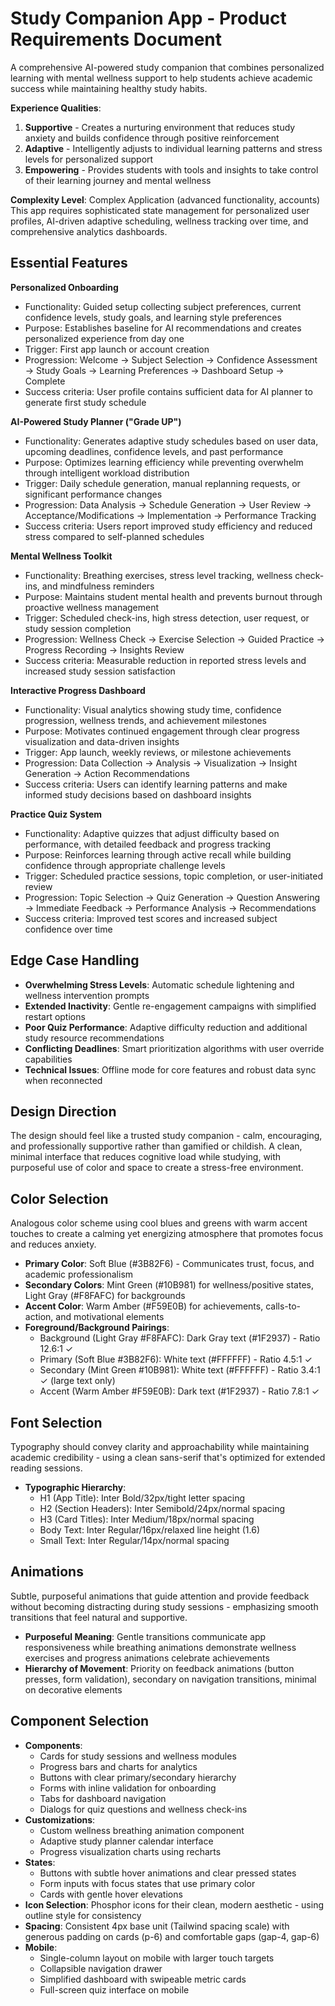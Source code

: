 # Study Companion App - Product Requirements Document

A comprehensive AI-powered study companion that combines personalized learning with mental wellness support to help students achieve academic success while maintaining healthy study habits.

**Experience Qualities**:
1. **Supportive** - Creates a nurturing environment that reduces study anxiety and builds confidence through positive reinforcement
2. **Adaptive** - Intelligently adjusts to individual learning patterns and stress levels for personalized support
3. **Empowering** - Provides students with tools and insights to take control of their learning journey and mental wellness

**Complexity Level**: Complex Application (advanced functionality, accounts)
This app requires sophisticated state management for personalized user profiles, AI-driven adaptive scheduling, wellness tracking over time, and comprehensive analytics dashboards.

## Essential Features

**Personalized Onboarding**
- Functionality: Guided setup collecting subject preferences, current confidence levels, study goals, and learning style preferences
- Purpose: Establishes baseline for AI recommendations and creates personalized experience from day one
- Trigger: First app launch or account creation
- Progression: Welcome → Subject Selection → Confidence Assessment → Study Goals → Learning Preferences → Dashboard Setup → Complete
- Success criteria: User profile contains sufficient data for AI planner to generate first study schedule

**AI-Powered Study Planner ("Grade UP")**
- Functionality: Generates adaptive study schedules based on user data, upcoming deadlines, confidence levels, and past performance
- Purpose: Optimizes learning efficiency while preventing overwhelm through intelligent workload distribution
- Trigger: Daily schedule generation, manual replanning requests, or significant performance changes
- Progression: Data Analysis → Schedule Generation → User Review → Acceptance/Modifications → Implementation → Performance Tracking
- Success criteria: Users report improved study efficiency and reduced stress compared to self-planned schedules

**Mental Wellness Toolkit**
- Functionality: Breathing exercises, stress level tracking, wellness check-ins, and mindfulness reminders
- Purpose: Maintains student mental health and prevents burnout through proactive wellness management
- Trigger: Scheduled check-ins, high stress detection, user request, or study session completion
- Progression: Wellness Check → Exercise Selection → Guided Practice → Progress Recording → Insights Review
- Success criteria: Measurable reduction in reported stress levels and increased study session satisfaction

**Interactive Progress Dashboard**
- Functionality: Visual analytics showing study time, confidence progression, wellness trends, and achievement milestones
- Purpose: Motivates continued engagement through clear progress visualization and data-driven insights
- Trigger: App launch, weekly reviews, or milestone achievements
- Progression: Data Collection → Analysis → Visualization → Insight Generation → Action Recommendations
- Success criteria: Users can identify learning patterns and make informed study decisions based on dashboard insights

**Practice Quiz System**
- Functionality: Adaptive quizzes that adjust difficulty based on performance, with detailed feedback and progress tracking
- Purpose: Reinforces learning through active recall while building confidence through appropriate challenge levels
- Trigger: Scheduled practice sessions, topic completion, or user-initiated review
- Progression: Topic Selection → Quiz Generation → Question Answering → Immediate Feedback → Performance Analysis → Recommendations
- Success criteria: Improved test scores and increased subject confidence over time

## Edge Case Handling

- **Overwhelming Stress Levels**: Automatic schedule lightening and wellness intervention prompts
- **Extended Inactivity**: Gentle re-engagement campaigns with simplified restart options
- **Poor Quiz Performance**: Adaptive difficulty reduction and additional study resource recommendations
- **Conflicting Deadlines**: Smart prioritization algorithms with user override capabilities
- **Technical Issues**: Offline mode for core features and robust data sync when reconnected

## Design Direction

The design should feel like a trusted study companion - calm, encouraging, and professionally supportive rather than gamified or childish. A clean, minimal interface that reduces cognitive load while studying, with purposeful use of color and space to create a stress-free environment.

## Color Selection

Analogous color scheme using cool blues and greens with warm accent touches to create a calming yet energizing atmosphere that promotes focus and reduces anxiety.

- **Primary Color**: Soft Blue (#3B82F6) - Communicates trust, focus, and academic professionalism
- **Secondary Colors**: Mint Green (#10B981) for wellness/positive states, Light Gray (#F8FAFC) for backgrounds
- **Accent Color**: Warm Amber (#F59E0B) for achievements, calls-to-action, and motivational elements
- **Foreground/Background Pairings**: 
  - Background (Light Gray #F8FAFC): Dark Gray text (#1F2937) - Ratio 12.6:1 ✓
  - Primary (Soft Blue #3B82F6): White text (#FFFFFF) - Ratio 4.5:1 ✓
  - Secondary (Mint Green #10B981): White text (#FFFFFF) - Ratio 3.4:1 ✓ (large text only)
  - Accent (Warm Amber #F59E0B): Dark text (#1F2937) - Ratio 7.8:1 ✓

## Font Selection

Typography should convey clarity and approachability while maintaining academic credibility - using a clean sans-serif that's optimized for extended reading sessions.

- **Typographic Hierarchy**:
  - H1 (App Title): Inter Bold/32px/tight letter spacing
  - H2 (Section Headers): Inter Semibold/24px/normal spacing
  - H3 (Card Titles): Inter Medium/18px/normal spacing
  - Body Text: Inter Regular/16px/relaxed line height (1.6)
  - Small Text: Inter Regular/14px/normal spacing

## Animations

Subtle, purposeful animations that guide attention and provide feedback without becoming distracting during study sessions - emphasizing smooth transitions that feel natural and supportive.

- **Purposeful Meaning**: Gentle transitions communicate app responsiveness while breathing animations demonstrate wellness exercises and progress animations celebrate achievements
- **Hierarchy of Movement**: Priority on feedback animations (button presses, form validation), secondary on navigation transitions, minimal on decorative elements

## Component Selection

- **Components**: 
  - Cards for study sessions and wellness modules
  - Progress bars and charts for analytics
  - Buttons with clear primary/secondary hierarchy
  - Forms with inline validation for onboarding
  - Tabs for dashboard navigation
  - Dialogs for quiz questions and wellness check-ins
- **Customizations**: 
  - Custom wellness breathing animation component
  - Adaptive study planner calendar interface
  - Progress visualization charts using recharts
- **States**: 
  - Buttons with subtle hover animations and clear pressed states
  - Form inputs with focus states that use primary color
  - Cards with gentle hover elevations
- **Icon Selection**: Phosphor icons for their clean, modern aesthetic - using outline style for consistency
- **Spacing**: Consistent 4px base unit (Tailwind spacing scale) with generous padding on cards (p-6) and comfortable gaps (gap-4, gap-6)
- **Mobile**: 
  - Single-column layout on mobile with larger touch targets
  - Collapsible navigation drawer
  - Simplified dashboard with swipeable metric cards
  - Full-screen quiz interface on mobile